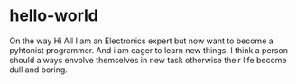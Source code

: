 # hello-world
On the way
Hi All
I am an Electronics expert but now want to become a pyhtonist programmer.
And i am eager to learn new things.
I think a person should always envolve themselves in new task otherwise their life become dull and boring.
